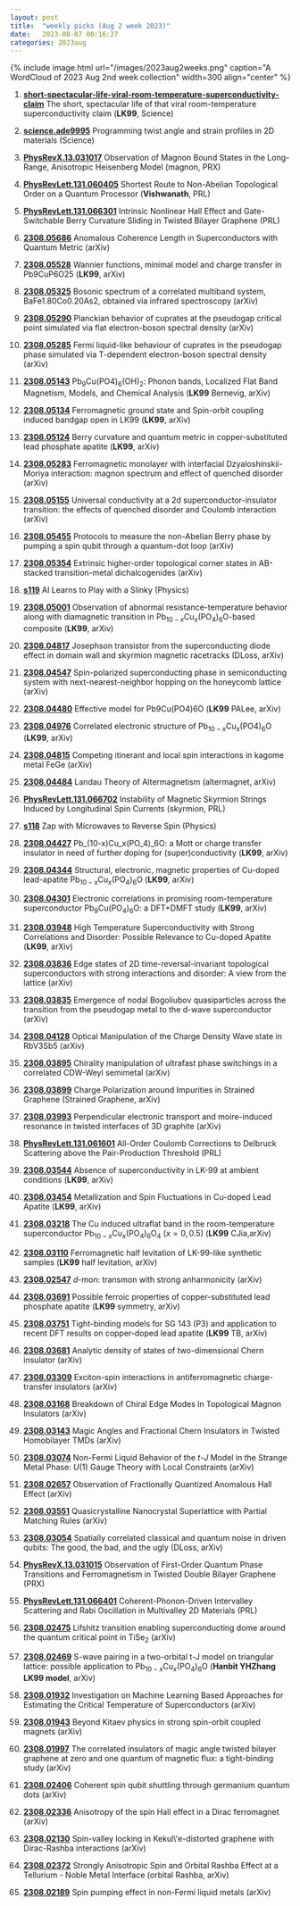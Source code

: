 ```yaml
---
layout: post
title:  "weekly picks (Aug 2 week 2023)"
date:   2023-08-07 00:16:27
categories: 2023aug
---
```



{% include image.html url="/images/2023aug2weeks.png" caption="A WordCloud of 2023 Aug 2nd week collection" width=300 align="center" %}


1. **[short-spectacular-life-viral-room-temperature-superconductivity-claim](https://www.science.org/content/article/short-spectacular-life-viral-room-temperature-superconductivity-claim)** The short, spectacular life of that viral room-temperature superconductivity claim (**LK99**, Science)

1. **[science.ade9995](https://www.science.org/doi/abs/10.1126/science.ade9995)** Programming twist angle and strain profiles in 2D materials (Science)



1. **[PhysRevX.13.031017](https://link.aps.org/doi/10.1103/PhysRevX.13.031017)** Observation of Magnon Bound States in the Long-Range, Anisotropic Heisenberg Model (magnon, PRX)

1. **[PhysRevLett.131.060405](https://link.aps.org/doi/10.1103/PhysRevLett.131.060405)** Shortest Route to Non-Abelian Topological Order on a Quantum Processor (**Vishwanath**, PRL)

1. **[PhysRevLett.131.066301](https://link.aps.org/doi/10.1103/PhysRevLett.131.066301)** Intrinsic Nonlinear Hall Effect and Gate-Switchable Berry Curvature Sliding in Twisted Bilayer Graphene (PRL)



1. **[2308.05686](http://arxiv.org/abs/2308.05686)** Anomalous Coherence Length in Superconductors with Quantum Metric (arXiv)

1. **[2308.05528](http://arxiv.org/abs/2308.05528)** Wannier functions, minimal model and charge transfer in Pb9CuP6O25 (**LK99**, arXiv)

1. **[2308.05325](http://arxiv.org/abs/2308.05325)** Bosonic spectrum of a correlated multiband system, BaFe1.80Co0.20As2, obtained via infrared spectroscopy (arXiv)

1. **[2308.05290](http://arxiv.org/abs/2308.05290)** Planckian behavior of cuprates at the pseudogap critical point simulated via flat electron-boson spectral density (arXiv)

1. **[2308.05285](http://arxiv.org/abs/2308.05285)** Fermi liquid-like behaviour of cuprates in the pseudogap phase simulated via T-dependent electron-boson spectral density (arXiv)

1. **[2308.05143](http://arxiv.org/abs/2308.05143)** Pb$_9$Cu(PO4)$_6$(OH)$_2$: Phonon bands, Localized Flat Band Magnetism, Models, and Chemical Analysis (**LK99** Bernevig, arXiv)

1. **[2308.05134](http://arxiv.org/abs/2308.05134)** Ferromagnetic ground state and Spin-orbit coupling induced bandgap open in LK99 (**LK99**, arXiv)

1. **[2308.05124](http://arxiv.org/abs/2308.05124)** Berry curvature and quantum metric in copper-substituted lead phosphate apatite (**LK99**, arXiv)

1. **[2308.05283](http://arxiv.org/abs/2308.05283)** Ferromagnetic monolayer with interfacial Dzyaloshinskii-Moriya interaction: magnon spectrum and effect of quenched disorder (arXiv)

1. **[2308.05155](http://arxiv.org/abs/2308.05155)** Universal conductivity at a 2d superconductor-insulator transition: the effects of quenched disorder and Coulomb interaction (arXiv)

1. **[2308.05455](http://arxiv.org/abs/2308.05455)** Protocols to measure the non-Abelian Berry phase by pumping a spin qubit through a quantum-dot loop (arXiv)

1. **[2308.05354](http://arxiv.org/abs/2308.05354)** Extrinsic higher-order topological corner states in AB-stacked transition-metal dichalcogenides (arXiv)

1. **[s119](https://physics.aps.org/articles/v16/s119)** AI Learns to Play with a Slinky (Physics)



1. **[2308.05001](http://arxiv.org/abs/2308.05001)** Observation of abnormal resistance-temperature behavior along with diamagnetic transition in Pb$_{10-x}$Cu$_x$(PO$_4$)$_6$O-based composite (**LK99**, arXiv)

1. **[2308.04817](http://arxiv.org/abs/2308.04817)** Josephson transistor from the superconducting diode effect in domain wall and skyrmion magnetic racetracks (DLoss, arXiv)

1. **[2308.04547](http://arxiv.org/abs/2308.04547)** Spin-polarized superconducting phase in semiconducting system with next-nearest-neighbor hopping on the honeycomb lattice (arXiv)

1. **[2308.04480](http://arxiv.org/abs/2308.04480)** Effective model for Pb9Cu(PO4)6O (**LK99** PALee, arXiv)

1. **[2308.04976](http://arxiv.org/abs/2308.04976)** Correlated electronic structure of Pb$_{10-x}$Cu$_x$(PO4)$_6$O (**LK99**, arXiv)

1. **[2308.04815](http://arxiv.org/abs/2308.04815)** Competing itinerant and local spin interactions in kagome metal FeGe (arXiv)

1. **[2308.04484](http://arxiv.org/abs/2308.04484)** Landau Theory of Altermagnetism (altermagnet, arXiv)

1. **[PhysRevLett.131.066702](https://link.aps.org/doi/10.1103/PhysRevLett.131.066702)** Instability of Magnetic Skyrmion Strings Induced by Longitudinal Spin Currents (skyrmion, PRL)

1. **[s118](https://physics.aps.org/articles/v16/s118)** Zap with Microwaves to Reverse Spin (Physics)






1. **[2308.04427](http://arxiv.org/abs/2308.04427)** Pb_(10-x)Cu_x(PO_4)_6O: a Mott or charge transfer insulator in need of further doping for (super)conductivity (**LK99**, arXiv)

1. **[2308.04344](http://arxiv.org/abs/2308.04344)** Structural, electronic, magnetic properties of Cu-doped lead-apatite Pb$_{10-x}$Cu$_x$(PO$_4$)$_6$O (**LK99**, arXiv)

1. **[2308.04301](http://arxiv.org/abs/2308.04301)** Electronic correlations in promising room-temperature superconductor Pb$_9$Cu(PO$_4$)$_6$O: a DFT+DMFT study (**LK99**, arXiv)

1. **[2308.03948](http://arxiv.org/abs/2308.03948)** High Temperature Superconductivity with Strong Correlations and Disorder: Possible Relevance to Cu-doped Apatite (**LK99**, arXiv)

1. **[2308.03836](http://arxiv.org/abs/2308.03836)** Edge states of 2D time-reversal-invariant topological superconductors with strong interactions and disorder: A view from the lattice (arXiv)

1. **[2308.03835](http://arxiv.org/abs/2308.03835)** Emergence of nodal Bogoliubov quasiparticles across the transition from the pseudogap metal to the d-wave superconductor (arXiv)

1. **[2308.04128](http://arxiv.org/abs/2308.04128)** Optical Manipulation of the Charge Density Wave state in RbV3Sb5 (arXiv)

1. **[2308.03895](http://arxiv.org/abs/2308.03895)** Chirality manipulation of ultrafast phase switchings in a correlated CDW-Weyl semimetal (arXiv)

1. **[2308.03899](http://arxiv.org/abs/2308.03899)** Charge Polarization around Impurities in Strained Graphene (Strained Graphene, arXiv)

1. **[2308.03993](http://arxiv.org/abs/2308.03993)** Perpendicular electronic transport and moire-induced resonance in twisted interfaces of 3D graphite (arXiv)

1. **[PhysRevLett.131.061601](https://link.aps.org/doi/10.1103/PhysRevLett.131.061601)** All-Order Coulomb Corrections to Delbruck Scattering above the Pair-Production Threshold (PRL)




1. **[2308.03544](http://arxiv.org/abs/2308.03544)** Absence of superconductivity in LK-99 at ambient conditions (**LK99**, arXiv)

1. **[2308.03454](http://arxiv.org/abs/2308.03454)** Metallization and Spin Fluctuations in Cu-doped Lead Apatite (**LK99**, arXiv)

1. **[2308.03218](http://arxiv.org/abs/2308.03218)** The Cu induced ultraflat band in the room-temperature superconductor Pb$_{10-x}$Cu$_x$(PO$_4$)$_6$O$_4$ ($x=0,0.5$) (**LK99** CJia,arXiv)

1. **[2308.03110](http://arxiv.org/abs/2308.03110)** Ferromagnetic half levitation of LK-99-like synthetic samples (**LK99** half levitation, arXiv)

1. **[2308.02547](http://arxiv.org/abs/2308.02547)** $d$-mon: transmon with strong anharmonicity (arXiv)

1. **[2308.03691](http://arxiv.org/abs/2308.03691)** Possible ferroic properties of copper-substituted lead phosphate apatite (**LK99** symmetry, arXiv)

1. **[2308.03751](http://arxiv.org/abs/2308.03751)** Tight-binding models for SG 143 (P3) and application to recent DFT results on copper-doped lead apatite (**LK99** TB, arXiv)

1. **[2308.03681](http://arxiv.org/abs/2308.03681)** Analytic density of states of two-dimensional Chern insulator (arXiv)

1. **[2308.03309](http://arxiv.org/abs/2308.03309)** Exciton-spin interactions in antiferromagnetic charge-transfer insulators (arXiv)

1. **[2308.03168](http://arxiv.org/abs/2308.03168)** Breakdown of Chiral Edge Modes in Topological Magnon Insulators (arXiv)

1. **[2308.03143](http://arxiv.org/abs/2308.03143)** Magic Angles and Fractional Chern Insulators in Twisted Homobilayer TMDs (arXiv)

1. **[2308.03074](http://arxiv.org/abs/2308.03074)** Non-Fermi Liquid Behavior of the $t$-$J$ Model in the Strange Metal Phase: $U(1)$ Gauge Theory with Local Constraints (arXiv)

1. **[2308.02657](http://arxiv.org/abs/2308.02657)** Observation of Fractionally Quantized Anomalous Hall Effect (arXiv)


1. **[2308.03551](http://arxiv.org/abs/2308.03551)** Quasicrystalline Nanocrystal Superlattice with Partial Matching Rules (arXiv)

1. **[2308.03054](http://arxiv.org/abs/2308.03054)** Spatially correlated classical and quantum noise in driven qubits: The good, the bad, and the ugly (DLoss, arXiv)

1. **[PhysRevX.13.031015](https://link.aps.org/doi/10.1103/PhysRevX.13.031015)** Observation of First-Order Quantum Phase Transitions and Ferromagnetism in Twisted Double Bilayer Graphene (PRX)

1. **[PhysRevLett.131.066401](https://link.aps.org/doi/10.1103/PhysRevLett.131.066401)** Coherent-Phonon-Driven Intervalley Scattering and Rabi Oscillation in Multivalley 2D Materials (PRL)





1. **[2308.02475](http://arxiv.org/abs/2308.02475)** Lifshitz transition enabling superconducting dome around the quantum critical point in TiSe$_2$ (arXiv)

1. **[2308.02469](http://arxiv.org/abs/2308.02469)** S-wave pairing in a two-orbital t-J model on triangular lattice: possible application to Pb$_{10-x}$Cu$_x$(PO$_4$)$_6$O (**Hanbit YHZhang LK99 model**, arXiv)

1. **[2308.01932](http://arxiv.org/abs/2308.01932)** Investigation on Machine Learning Based Approaches for Estimating the Critical Temperature of Superconductors (arXiv)

1. **[2308.01943](http://arxiv.org/abs/2308.01943)** Beyond Kitaev physics in strong spin-orbit coupled magnets (arXiv)

1. **[2308.01997](http://arxiv.org/abs/2308.01997)** The correlated insulators of magic angle twisted bilayer graphene at zero and one quantum of magnetic flux: a tight-binding study (arXiv)

1. **[2308.02406](http://arxiv.org/abs/2308.02406)** Coherent spin qubit shuttling through germanium quantum dots (arXiv)

1. **[2308.02336](http://arxiv.org/abs/2308.02336)** Anisotropy of the spin Hall effect in a Dirac ferromagnet (arXiv)

1. **[2308.02130](http://arxiv.org/abs/2308.02130)** Spin-valley locking in Kekul\\'e-distorted graphene with Dirac-Rashba interactions (arXiv)

1. **[2308.02372](http://arxiv.org/abs/2308.02372)** Strongly Anisotropic Spin and Orbital Rashba Effect at a Tellurium - Noble Metal Interface (orbital Rashba, arXiv)

1. **[2308.02189](http://arxiv.org/abs/2308.02189)** Spin pumping effect in non-Fermi liquid metals (arXiv)
